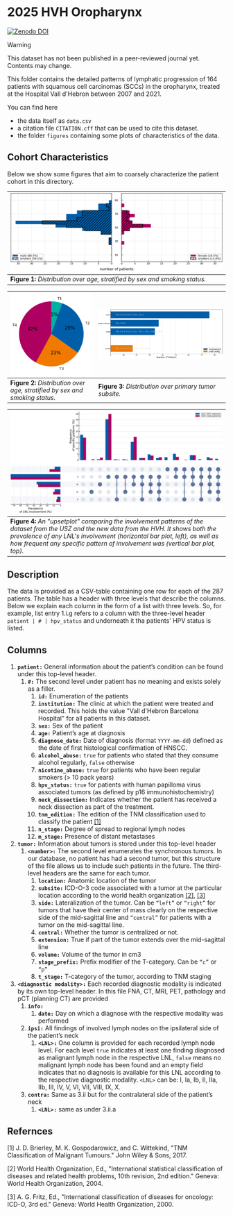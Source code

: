 # 2025 HVH Oropharynx

[![Zenodo DOI](https://img.shields.io/badge/DOI-10.5281%2Fzenodo.14976454-informational)][zenodo]

> [!WARNING]
> This dataset has not been published in a peer-reviewed journal yet. Contents may change.

This folder contains the detailed patterns of lymphatic progression of 164 patients with squamous cell carcinomas (SCCs) in the oropharynx, treated at the Hospital Vall d'Hebron between 2007 and 2021.

You can find here

* the data itself as `data.csv`
* a citation file `CITATION.cff` that can be used to cite this dataset.
* the folder `figures` containing some plots of characteristics of the data.

[zenodo]: https://doi.org/10.5281/zenodo.14976454

## Cohort Characteristics

Below we show some figures that aim to coarsely characterize the patient cohort in this directory.

| ![age distribution](figures/age_and_sex.png)                                 |
| ---------------------------------------------------------------------------- |
| **Figure 1:** _Distribution over age, stratified by sex and smoking status._ |

| ![T-category distribution](figures/t_category.png)                           | ![subsite distribution](figures/subsite.png)             |
| ---------------------------------------------------------------------------- | -------------------------------------------------------- |
| **Figure 2:** _Distribution over age, stratified by sex and smoking status._ | **Figure 3:** _Distribution over primary tumor subsite._ |

| ![Involvement pattern difference between HVH and USZ](figures/upset_diff.png) |
| ----------------------------------------------------------------------------- |
| **Figure 4:** _An "upsetplot" comparing the involvement patterns of the dataset from the USZ and the new data from the HVH. It shows both the prevalence of any LNL's involvement (horizontal bar plot, left), as well as how frequent any specific pattern of involvement was (vertical bar plot, top)._ |

## Description

The data is provided as a CSV-table containing one row for each of the 287 patients. The table has a header with three levels that describe the columns. Below we explain each column in the form of a list with three levels. So, for example, list entry 1.i.g refers to a column with the three-level header `patient | # | hpv_status` and underneath it tha patients' HPV status is listed.

## Columns

1. **`patient:`** General information about the patient’s condition can be found under this top-level header.
    1. **`#:`** The second level under patient has no meaning and exists solely as a filler.
        1. **`id:`** Enumeration of the patients
        2. **`institution:`** The clinic at which the patient were treated and recorded. This holds the value "Vall d'Hebron Barcelona Hospital" for all patients in this dataset.
        3. **`sex:`** Sex of the patient
        4. **`age:`** Patient’s age at diagnosis
        5. **`diagnose_date:`** Date of diagnosis (format `YYYY-mm-dd`) defined as the date of first histological confirmation of HNSCC.
        6. **`alcohol_abuse:`** `true` for patients who stated that they consume alcohol regularly, `false` otherwise
        7. **`nicotine_abuse:`** `true` for patients who have been regular smokers (> 10 pack years)
        8. **`hpv_status:`** `true` for patients with human papilloma virus associated tumors (as defined by p16 immunohistochemistry)
        9. **`neck_dissection:`** Indicates whether the patient has received a neck dissection as part of the treatment.
        10. **`tnm_edition:`** The edition of the TNM classification used to classify the patient [[1]](#1)
        11. **`n_stage:`** Degree of spread to regional lymph nodes
        12. **`m_stage:`** Presence of distant metastases
2. **`tumor:`** Information about tumors is stored under this top-level header
    1. **`<number>:`** The second level enumerates the synchronous tumors. In our database, no patient has had a second tumor, but this structure of the file allows us to include such patients in the future. The third-level headers are the same for each tumor.
        1. **`location:`** Anatomic location of the tumor
        2. **`subsite:`** ICD-O-3 code associated with a tumor at the particular location according to the world health organization [[2]](#2), [[3]](#3)
        3. **`side:`** Lateralization of the tumor. Can be `“left”` or `“right”` for tumors that have their center of mass clearly on the respective side of the mid-sagittal line and `“central”` for patients with a tumor on the mid-sagittal line.
        4. **`central:`** Whether the tumor is centralized or not.
        5. **`extension:`** True if part of the tumor extends over the mid-sagittal line
        6. **`volume:`** Volume of the tumor in cm3
        7. **`stage_prefix:`** Prefix modifier of the T-category. Can be `“c”` or `“p”`
        8. **`t_stage:`** T-category of the tumor, according to TNM staging
3. **`<diagnostic modality>:`** Each recorded diagnostic modality is indicated by its own top-level header. In this file FNA, CT, MRI, PET, pathology and pCT (planning CT) are provided
    1. **`info:`**
        1. **`date:`** Day on which a diagnose with the respective modality was performed
    2. **`ipsi:`** All findings of involved lymph nodes on the ipsilateral side of the patient’s neck
        1. **`<LNL>:`** One column is provided for each recorded lymph node level. For each level `true` indicates at least one finding diagnosed as malignant lymph node in the respective LNL, `false` means no malignant lymph node has been found and an empty field indicates that no diagnosis is available for this LNL according to the respective diagnostic modality. `<LNL>` can be: I, Ia, Ib, II, IIa, IIb, III, IV, V, VI, VII, VIII, IX, X.
    3. **`contra:`** Same as 3.ii but for the contralateral side of the patient’s neck
        1. **`<LNL>:`** same as under 3.ii.a

## Refernces

<a id="1">[1]</a>
J. D. Brierley, M. K. Gospodarowicz, and C. Wittekind,
"TNM Classification of Malignant Tumours."
John Wiley & Sons, 2017.

<a id="2">[2]</a>
World Health Organization, Ed.,
"International statistical classification of diseases and related health problems, 10th revision, 2nd edition."
Geneva: World Health Organization, 2004.

<a id="3">[3]</a>
A. G. Fritz, Ed.,
"International classification of diseases for oncology: ICD-O, 3rd ed."
Geneva: World Health Organization, 2000.
